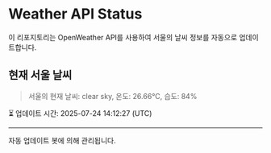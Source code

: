 
# Weather API Status

이 리포지토리는 OpenWeather API를 사용하여 서울의 날씨 정보를 자동으로 업데이트합니다.

## 현재 서울 날씨
> 서울의 현재 날씨: clear sky, 온도: 26.66°C, 습도: 84%

⏳ 업데이트 시간: 2025-07-24 14:12:27 (UTC)

---
자동 업데이트 봇에 의해 관리됩니다.
